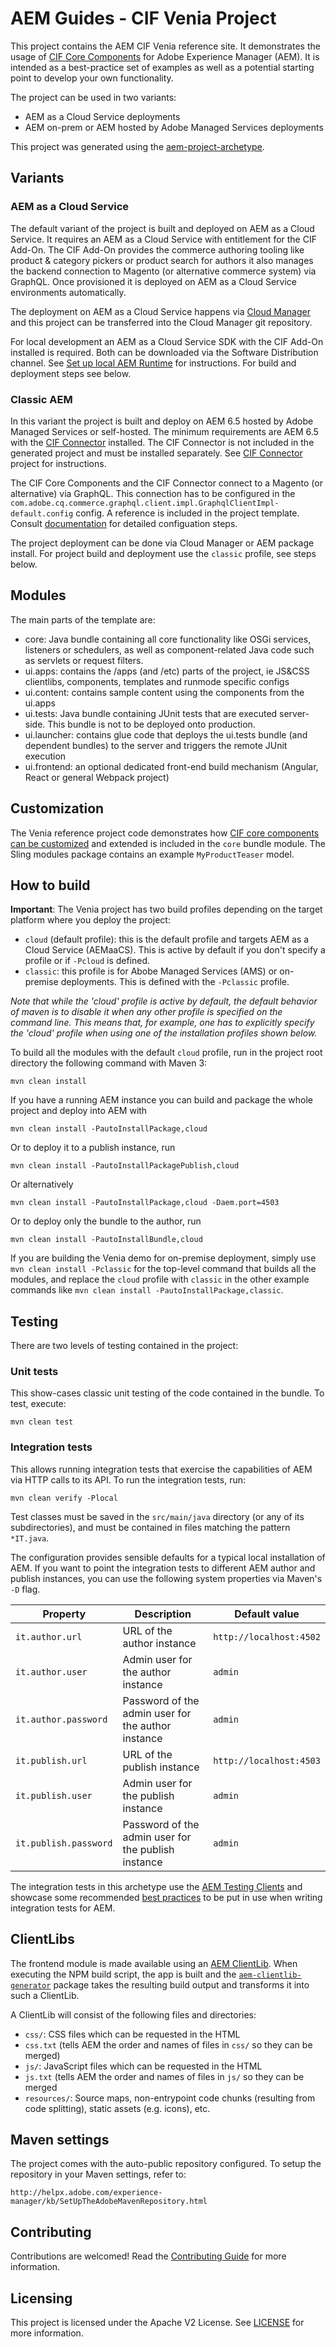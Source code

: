 # AEM Guides - CIF Venia Project

This project contains the AEM CIF Venia reference site. It demonstrates the usage of [CIF Core Components](https://github.com/adobe/aem-core-cif-components) for Adobe Experience Manager (AEM). It is intended as a best-practice set of examples as well as a potential starting point to develop your own functionality.

The project can be used in two variants:

* AEM as a Cloud Service deployments
* AEM on-prem or AEM hosted by Adobe Managed Services deployments

This project was generated using the [aem-project-archetype](https://github.com/adobe/aem-project-archetype).

## Variants

### AEM as a Cloud Service

The default variant of the project is built and deployed on AEM as a Cloud Service. It requires an AEM as a Cloud Service with entitlement for the CIF Add-On. The CIF Add-On provides the commerce authoring tooling like product & category pickers or product search for authors it also manages the backend connection to Magento (or alternative commerce system) via GraphQL. Once provisioned it is deployed on AEM as a Cloud Service environments automatically.

The deployment on AEM as a Cloud Service happens via [Cloud Manager](https://docs.adobe.com/content/help/en/experience-manager-cloud-service/implementing/deploying/overview.html) and this project can be transferred into the Cloud Manager git repository.

For local development an AEM as a Cloud Service SDK with the CIF Add-On installed is required. Both can be downloaded via the Software Distribution channel. See [Set up local AEM Runtime](https://docs.adobe.com/content/help/en/experience-manager-learn/cloud-service/local-development-environment-set-up/aem-runtime.html) for instructions. For build and deployment steps see below.

### Classic AEM

In this variant the project is built and deploy on AEM 6.5 hosted by Adobe Managed Services or self-hosted. The minimum requirements are AEM 6.5 with the [CIF Connector](https://github.com/adobe/commerce-cif-connector) installed. The CIF Connector is not included in the generated project and must be installed separately. See [CIF Connector](https://github.com/adobe/commerce-cif-connector) project for instructions.

The CIF Core Components and the CIF Connector connect to a Magento (or alternative) via GraphQL. This connection has to be configured in the `com.adobe.cq.commerce.graphql.client.impl.GraphqlClientImpl-default.config` config. A reference is included in the project template. Consult [documentation](https://github.com/adobe/aem-core-cif-components/wiki/configuration) for detailed configuation steps.

The project deployment can be done via Cloud Manager or AEM package install. For project build and deployment use the `classic` profile, see steps below.

## Modules

The main parts of the template are:

* core: Java bundle containing all core functionality like OSGi services, listeners or schedulers, as well as component-related Java code such as servlets or request filters.
* ui.apps: contains the /apps (and /etc) parts of the project, ie JS&CSS clientlibs, components, templates and runmode specific configs
* ui.content: contains sample content using the components from the ui.apps
* ui.tests: Java bundle containing JUnit tests that are executed server-side. This bundle is not to be deployed onto production.
* ui.launcher: contains glue code that deploys the ui.tests bundle (and dependent bundles) to the server and triggers the remote JUnit execution
* ui.frontend: an optional dedicated front-end build mechanism (Angular, React or general Webpack project)

## Customization

The Venia reference project code demonstrates how [CIF core components can be customized](https://github.com/adobe/aem-core-cif-components/wiki/Customizing-CIF-Core-Components) and extended is included in the `core` bundle module. The Sling modules package contains an example `MyProductTeaser` model.

## How to build

**Important**: The Venia project has two build profiles depending on the target platform where you deploy the project:
* `cloud` (default profile): this is the default profile and targets AEM as a Cloud Service (AEMaaCS). This is active by default if you don't specify a profile or if `-Pcloud` is defined.
* `classic`: this profile is for Abobe Managed Services (AMS) or on-premise deployments. This is defined with the `-Pclassic` profile.

_Note that while the 'cloud' profile is active by default, the default behavior of maven is to disable it when any other profile is specified on the command line. This means that, for example, one has to explicitly specify the 'cloud' profile when using one of the installation profiles shown below._

To build all the modules with the default `cloud` profile, run in the project root directory the following command with Maven 3:

    mvn clean install

If you have a running AEM instance you can build and package the whole project and deploy into AEM with

    mvn clean install -PautoInstallPackage,cloud

Or to deploy it to a publish instance, run

    mvn clean install -PautoInstallPackagePublish,cloud

Or alternatively

    mvn clean install -PautoInstallPackage,cloud -Daem.port=4503

Or to deploy only the bundle to the author, run

    mvn clean install -PautoInstallBundle,cloud

If you are building the Venia demo for on-premise deployment, simply use `mvn clean install -Pclassic` for the top-level command that builds all the modules, and replace the `cloud` profile with `classic` in the other example commands like `mvn clean install -PautoInstallPackage,classic`.

## Testing

There are two levels of testing contained in the project:

### Unit tests

This show-cases classic unit testing of the code contained in the bundle. To
test, execute:

    mvn clean test

### Integration tests

This allows running integration tests that exercise the capabilities of AEM via
HTTP calls to its API. To run the integration tests, run:

    mvn clean verify -Plocal

Test classes must be saved in the `src/main/java` directory (or any of its
subdirectories), and must be contained in files matching the pattern `*IT.java`.

The configuration provides sensible defaults for a typical local installation of
AEM. If you want to point the integration tests to different AEM author and
publish instances, you can use the following system properties via Maven's `-D`
flag.

| Property | Description | Default value |
| --- | --- | --- |
| `it.author.url` | URL of the author instance | `http://localhost:4502` |
| `it.author.user` | Admin user for the author instance | `admin` |
| `it.author.password` | Password of the admin user for the author instance | `admin` |
| `it.publish.url` | URL of the publish instance | `http://localhost:4503` |
| `it.publish.user` | Admin user for the publish instance | `admin` |
| `it.publish.password` | Password of the admin user for the publish instance | `admin` |

The integration tests in this archetype use the [AEM Testing
Clients](https://github.com/adobe/aem-testing-clients) and showcase some
recommended [best
practices](https://github.com/adobe/aem-testing-clients/wiki/Best-practices) to
be put in use when writing integration tests for AEM.

## ClientLibs

The frontend module is made available using an [AEM ClientLib](https://helpx.adobe.com/experience-manager/6-5/sites/developing/using/clientlibs.html). When executing the NPM build script, the app is built and the [`aem-clientlib-generator`](https://github.com/wcm-io-frontend/aem-clientlib-generator) package takes the resulting build output and transforms it into such a ClientLib.

A ClientLib will consist of the following files and directories:

- `css/`: CSS files which can be requested in the HTML
- `css.txt` (tells AEM the order and names of files in `css/` so they can be merged)
- `js/`: JavaScript files which can be requested in the HTML
- `js.txt` (tells AEM the order and names of files in `js/` so they can be merged
- `resources/`: Source maps, non-entrypoint code chunks (resulting from code splitting), static assets (e.g. icons), etc.

## Maven settings

The project comes with the auto-public repository configured. To setup the repository in your Maven settings, refer to:

    http://helpx.adobe.com/experience-manager/kb/SetUpTheAdobeMavenRepository.html

## Contributing

Contributions are welcomed! Read the [Contributing Guide](.github/CONTRIBUTING.md) for more information.

## Licensing

This project is licensed under the Apache V2 License. See [LICENSE](LICENSE) for more information.